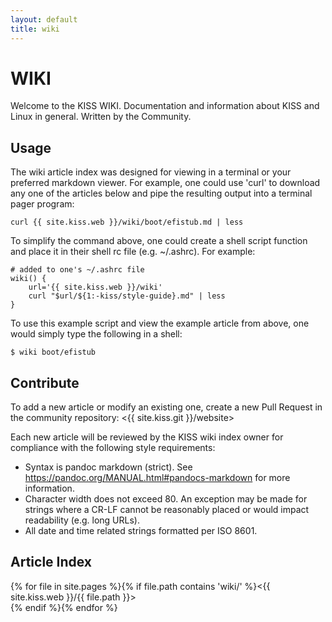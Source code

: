 ```yaml
---
layout: default
title: wiki
---
```


WIKI
====

Welcome to the KISS WIKI. Documentation and information about KISS and Linux in 
general. Written by the Community.

Usage
-----

The wiki article index was designed for viewing in a terminal or your preferred
markdown viewer. For example, one could use 'curl' to download any one of the
articles below and pipe the resulting output into a terminal pager program:

    curl {{ site.kiss.web }}/wiki/boot/efistub.md | less

To simplify the command above, one could create a shell script function and 
place it in their shell rc file (e.g. ~/.ashrc). For example:

    # added to one's ~/.ashrc file
    wiki() {
        url='{{ site.kiss.web }}/wiki'
        curl "$url/${1:-kiss/style-guide}.md" | less
    }

To use this example script and view the example article from above, one would
simply type the following in a shell:

    $ wiki boot/efistub

Contribute
----------

To add a new article or modify an existing one, create a new Pull Request in
the community repository: <{{ site.kiss.git }}/website>

Each new article will be reviewed by the KISS wiki index owner for compliance
with the following style requirements:

*   Syntax is pandoc markdown (strict). 
    See <https://pandoc.org/MANUAL.html#pandocs-markdown> for more information.
*   Character width does not exceed 80. 
    An exception may be made for strings where a CR-LF cannot be reasonably 
    placed or would impact readability (e.g. long URLs).
*   All date and time related strings formatted per ISO 8601.

Article Index
-------------

{% for file in site.pages %}{% if file.path contains 'wiki/' %}<{{ site.kiss.web }}/{{ file.path }}><br>{% endif %}{% endfor %}
